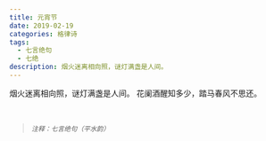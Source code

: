 ```yaml
---
title: 元宵节
date: 2019-02-19
categories: 格律诗
tags:
  - 七言绝句
  - 七绝
description: 烟火迷离相向照，谜灯满盏是人间。
---
```


烟火迷离相向照，谜灯满盏是人间。
花阑酒醒知多少，踏马春风不思还。

<br/>
<blockquote>
<p><small><i>注释：七言绝句（平水韵）</i></small></p>
</blockquote>